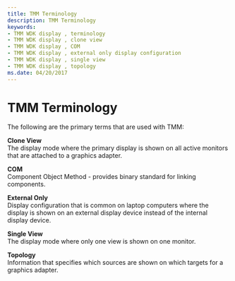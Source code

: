 ```yaml
---
title: TMM Terminology
description: TMM Terminology
keywords:
- TMM WDK display , terminology
- TMM WDK display , clone view
- TMM WDK display , COM
- TMM WDK display , external only display configuration
- TMM WDK display , single view
- TMM WDK display , topology
ms.date: 04/20/2017
---
```


# TMM Terminology


The following are the primary terms that are used with TMM:

<span id="Clone_View"></span><span id="clone_view"></span><span id="CLONE_VIEW"></span>**Clone View**  
The display mode where the primary display is shown on all active monitors that are attached to a graphics adapter.

<span id="COM"></span><span id="com"></span>**COM**  
Component Object Method - provides binary standard for linking components.

<span id="External_Only"></span><span id="external_only"></span><span id="EXTERNAL_ONLY"></span>**External Only**  
Display configuration that is common on laptop computers where the display is shown on an external display device instead of the internal display device.

<span id="Single_View"></span><span id="single_view"></span><span id="SINGLE_VIEW"></span>**Single View**  
The display mode where only one view is shown on one monitor.

<span id="Topology"></span><span id="topology"></span><span id="TOPOLOGY"></span>**Topology**  
Information that specifies which sources are shown on which targets for a graphics adapter.

 

 





